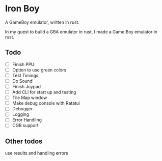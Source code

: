 # Iron Boy

A GameBoy emulator, written in rust.

In my quest to build a GBA emulator in rust, I made a Game Boy emulator in rust.

## Todo

- [ ] Finish PPU
- [ ] Option to use green colors
- [ ] Test Timings
- [ ] Do Sound
- [ ] Finish Joypad
- [ ] Add CLI for start up and testing
- [ ] Tile Map window
- [ ] Make debug console with Ratatui
- [ ] Debugger
- [ ] Logging
- [ ] Error Handling
- [ ] CGB support

## Other todos

use results and handling errors
